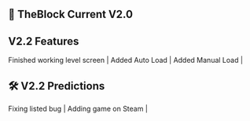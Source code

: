 🚀 TheBlock Current V2.0
---------------

V2.2 Features
----------------
Finished working level screen |
Added Auto Load |
Added Manual Load |

🛠 V2.2 Predictions
----------------
Fixing listed bug |
Adding game on Steam |




